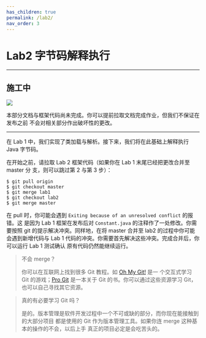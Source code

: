 ```yaml
---
has_children: true
permalink: /lab2/
nav_order: 3
---
```


# Lab2 字节码解释执行

---

## 施工中

<img src="{{ site.baseurl }}{% link assets/under-construction.svg %}" />

本部分文档与框架代码尚未完成。你可以提前拉取文档完成作业，但我们不保证在发布之前
不会对相关部分作出破坏性的更改。

---

在 Lab 1 中，我们实现了类加载与解析。接下来，我们将在此基础上解释执行 Java 字节码。

在开始之前，请拉取 Lab 2 框架代码（如果你在 Lab 1 末尾已经把更改合并至 master 分
支，则可以跳过第 2 与第 3 步）：

```
$ git pull origin
$ git checkout master
$ git merge lab1
$ git checkout lab2
$ git merge master
```

在 pull 时，你可能会遇到 `Exiting because of an unresolved conflict` 的报错。这
是因为 Lab 1 框架在发布后对 `Constant.java` 的注释作了一处修改。你需要按照 git
的提示解决冲突。同样地，在将 master 合并至 lab2 的过程中你可能会遇到新增代码与
Lab 1 代码的冲突。你需要首先解决这些冲突。完成合并后，你可以运行 Lab 1 测试确认
原有代码仍然能继续运行。

> 不会 merge？
>
> 你可以在互联网上找到很多 Git 教程。如 [Oh My Git!](https://ohmygit.org/) 是一
> 个交互式学习 Git 的游戏；[Pro Git](https://git-scm.com/book/en/v2) 是一本关于
> Git 的书。你可以通过这些资源学习 Git，也可以自己寻找其它资源。

> 真的有必要学习 Git 吗？
>
> 是的。版本管理是软件开发过程中一个不可或缺的部分，而你现在能接触到的大部分项目
> 都是使用的 Git 作为版本管理工具。如果你连 merge 这种基本的操作的不会，以后上手
> 真正的项目必定是会吃苦头的。
